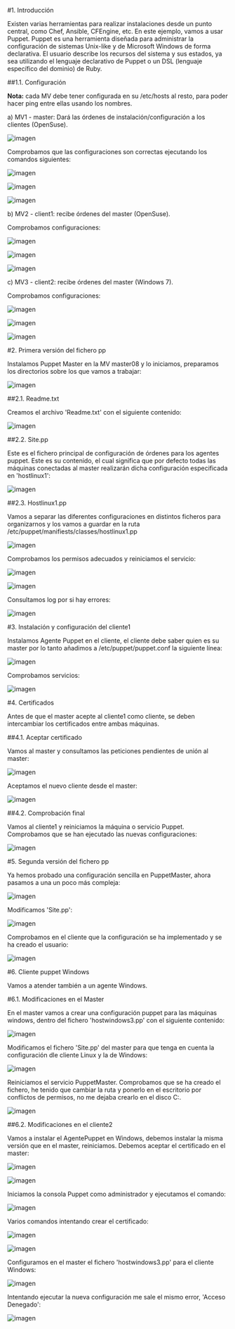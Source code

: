 #1. Introducción

Existen varias herramientas para realizar instalaciones desde un punto central, como Chef, Ansible, CFEngine, etc. En este ejemplo, vamos a usar Puppet. Puppet es una herramienta diseñada para administrar la configuración de sistemas Unix-like y de Microsoft Windows de forma declarativa. El usuario describe los recursos del sistema y sus estados, ya sea utilizando el lenguaje declarativo de Puppet o un DSL (lenguaje específico del dominio) de Ruby.

##1.1. Configuración

**Nota:** cada MV debe tener configurada en su /etc/hosts al resto, para poder hacer ping entre ellas usando los nombres.

a) MV1 - master: Dará las órdenes de instalación/configuración a los clientes (OpenSuse).

![imagen](1.png)

Comprobamos que las configuraciones son correctas ejecutando los comandos siguientes:

![imagen](2.png)

![imagen](3.png)

![imagen](4.png)

b) MV2 - client1: recibe órdenes del master (OpenSuse).

Comprobamos configuraciones:

![imagen](cli1.png)

![imagen](cli2.png)

![imagen](cli3.png)

c) MV3 - client2: recibe órdenes del master (Windows 7).

Comprobamos configuraciones: 

![imagen](w1.png)

![imagen](w2.png)

![imagen](w3.png)

#2. Primera versión del fichero pp

Instalamos Puppet Master en la MV master08 y lo iniciamos, preparamos los directorios sobre los que vamos a trabajar:

![imagen](5.png)

##2.1. Readme.txt

Creamos el archivo 'Readme.txt' con el siguiente contenido:

![imagen](6.png)

##2.2. Site.pp

Este es el fichero principal de configuración de órdenes para los agentes puppet. Este es su contenido, el cual significa que por defecto todas las máquinas conectadas al master realizarán dicha configuración especificada en 'hostlinux1':

![imagen](7.png)

##2.3. Hostlinux1.pp

Vamos a separar las diferentes configuraciones en distintos ficheros para organizarnos y los vamos a guardar en la ruta /etc/puppet/manifiests/classes/hostlinux1.pp

![imagen](8.png)

Comprobamos los permisos adecuados y reiniciamos el servicio:

![imagen](9.png) 

![imagen](10.png)

Consultamos log por si hay errores:

![imagen](11.png)

#3. Instalación y configuración del cliente1

Instalamos Agente Puppet en el cliente, el cliente debe saber quien es su master por lo tanto añadimos a /etc/puppet/puppet.conf la siguiente línea:

![imagen](cli4.png)

Comprobamos servicios:

![imagen](cli6.png)

#4. Certificados

Antes de que el master acepte al cliente1 como cliente, se deben intercambiar los certificados entre ambas máquinas.

##4.1. Aceptar certificado

Vamos al master y consultamos las peticiones pendientes de unión al master:

![imagen](12.png)

Aceptamos el nuevo cliente desde el master:

![imagen](13.png)

##4.2. Comprobación final

Vamos al cliente1 y reiniciamos la máquina o servicio Puppet. Comprobamos que se han ejecutado las nuevas configuraciones:

![imagen](cli8.png)

#5. Segunda versión del fichero pp

Ya hemos probado una configuración sencilla en PuppetMaster, ahora pasamos a una un poco más compleja:

![imagen](14.png)

Modificamos 'Site.pp':

![imagen](15.png)

Comprobamos en el cliente que la configuración se ha implementado y se ha creado el usuario:

![imagen](cli9.png)

#6. Cliente puppet Windows

Vamos a atender también a un agente Windows.

#6.1. Modificaciones en el Master

En el master vamos a crear una configuración puppet para las máquinas windows, dentro del fichero 'hostwindows3.pp' con el siguiente contenido:

![imagen](16.png)

Modificamos el fichero 'Site.pp' del master para que tenga en cuenta la configuración dle cliente Linux y la de Windows:

![imagen](17.png)

Reiniciamos el servicio PuppetMaster. Comprobamos que se ha creado el fichero, he tenido que cambiar la ruta y ponerlo en el escritorio por conflictos de permisos, no me dejaba crearlo en el disco C:.

![imagen](w7.png)

##6.2. Modificaciones en el cliente2

Vamos a instalar el AgentePuppet en Windows, debemos instalar la misma versión que en el master, reiniciamos. Debemos aceptar el certificado en el master:

![imagen](18.png)

![imagen](19.png)

Iniciamos la consola Puppet como administrador y ejecutamos el comando:

![imagen](w4.png)

Varios comandos intentando crear el certificado:

![imagen](w5.png)

![imagen](w6.png)

Configuramos en el master el fichero 'hostwindows3.pp' para el cliente Windows:

![imagen](20.png)

Intentando ejecutar la nueva configuración me sale el mismo error, 'Acceso Denegado':

![imagen](w8.png)
